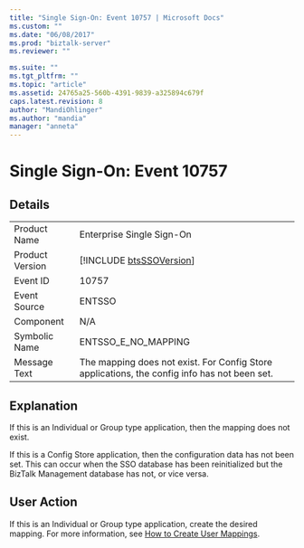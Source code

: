 ```yaml
---
title: "Single Sign-On: Event 10757 | Microsoft Docs"
ms.custom: ""
ms.date: "06/08/2017"
ms.prod: "biztalk-server"
ms.reviewer: ""

ms.suite: ""
ms.tgt_pltfrm: ""
ms.topic: "article"
ms.assetid: 24765a25-560b-4391-9839-a325894c679f
caps.latest.revision: 8
author: "MandiOhlinger"
ms.author: "mandia"
manager: "anneta"
---
```

# Single Sign-On: Event 10757
## Details  
  
|                 |                                                                                              |
|-----------------|----------------------------------------------------------------------------------------------|
|  Product Name   |                                  Enterprise Single Sign-On                                   |
| Product Version |                 [!INCLUDE [btsSSOVersion](../includes/btsssoversion-md.md)]                  |
|    Event ID     |                                            10757                                             |
|  Event Source   |                                            ENTSSO                                            |
|    Component    |                                             N/A                                              |
|  Symbolic Name  |                                     ENTSSO_E_NO_MAPPING                                      |
|  Message Text   | The mapping does not exist. For Config Store applications, the config info has not been set. |
  
## Explanation  
 If this is an Individual or Group type application, then the mapping does not exist.  
  
 If this is a Config Store application, then the configuration data has not been set. This can occur when the SSO database has been reinitialized but the BizTalk Management database has not, or vice versa.  
  
## User Action  
 If this is an Individual or Group type application, create the desired mapping. For more information, see [How to Create User Mappings](../core/how-to-create-user-mappings.md).